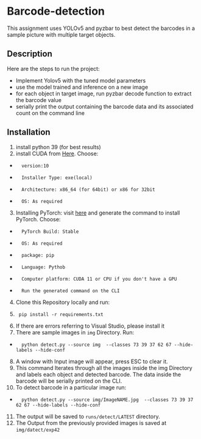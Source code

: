 # Barcode-detection
This assignment uses YOLOv5 and pyzbar to best detect the barcodes in a sample picture with multiple target objects.

## Description
Here are the steps to run the project:
- Implement Yolov5 with the tuned model parameters
- use the model trained and inference on a new image
- for each object in target image, run pyzbar decode function to extract the barcode value
- serially print the output containing the barcode data and its associated count on the command line 

## Installation

1. install python 39 (for best results)
2. install CUDA from [Here](https://developer.nvidia.com/cuda-downloads). Choose:
- 		version:10
- 		Installer Type: exe(local)
- 		Architecture: x86_64 (for 64bit) or x86 for 32bit
- 		OS: As required
3. Installing PyTorch: visit [here](https://pytorch.org/get-started/locally/) and generate the command to install PyTorch. Choose:
- 		PyTorch Build: Stable
- 		OS: As required
- 		package: pip
- 		Language: Pythob
- 		Computer platform: CUDA 11 or CPU if you don't have a GPU
- 		Run the generated command on the CLI
4. Clone this Repository locally and run:
5. 		pip install -r requirements.txt
6. If there are errors referring to Visual Studio, please install it 
7. There are sample images in `img` Directory. Run: 
- 		python detect.py --source img  --classes 73 39 37 62 67 --hide-labels --hide-conf
8. A window with Input image will appear, press ESC to clear it.
9. This command Iterates through all the images inside the img Directory and labels each object and detected barcode. The data inside the barcode will be serially printed on the CLI.
10. To detect barcode in a particular image run:
- 		python detect.py --source img/ImageNAME.jpg  --classes 73 39 37 62 67 --hide-labels --hide-conf
11. The output will be saved to `runs/detect/LATEST` directory. 
12. The Output from the previously provided images is saved at `img/datect/exp42`
